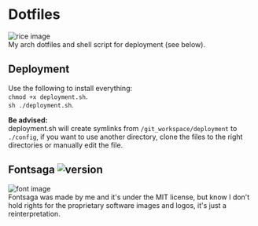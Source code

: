 # Dotfiles
![rice image](/src/rice.png)  
My arch dotfiles and shell script for deployment (see below).  

## Deployment
Use the following to install everything:  
```chmod +x deployment.sh```.  
```sh ./deployment.sh```.

**Be advised:**  
deployment.sh will create symlinks from `/git_workspace/deployment` to ```./config```, if you want to use another directory, clone the files to the right directories or manually edit the file.  

## Fontsaga ![version](https://img.shields.io/badge/version-0.1.0-red)  
 ![font image](/src/fontsaga.png)  
Fontsaga was made by me and it's under the MIT license, but know I don't hold rights for the proprietary software images and logos, it's just a reinterpretation.
